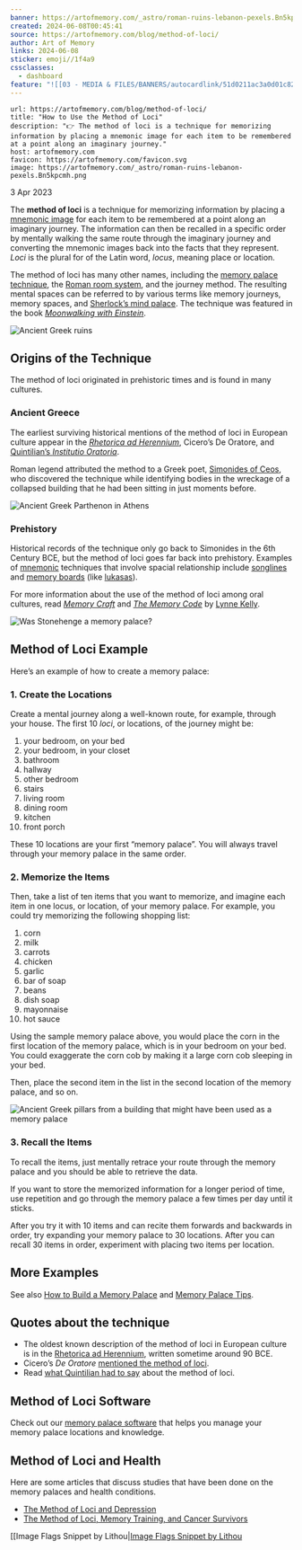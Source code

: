 ```yaml
---
banner: https://artofmemory.com/_astro/roman-ruins-lebanon-pexels.Bn5kpcmh_X1qdR.webp
created: 2024-06-08T00:45:41
source: https://artofmemory.com/blog/method-of-loci/
author: Art of Memory
links: 2024-06-08
sticker: emoji//1f4a9
cssclasses:
  - dashboard
feature: "![[03 - MEDIA & FILES/BANNERS/autocardlink/51d0211ac3a0d01c82bdd215a6900e0a.png]]"
---
```


```cardlink
url: https://artofmemory.com/blog/method-of-loci/
title: "How to Use the Method of Loci"
description: "👉 The method of loci is a technique for memorizing information by placing a mnemonic image for each item to be remembered at a point along an imaginary journey."
host: artofmemory.com
favicon: https://artofmemory.com/favicon.svg
image: https://artofmemory.com/_astro/roman-ruins-lebanon-pexels.Bn5kpcmh.png
```

3 Apr 2023

The **method of loci** is a technique for memorizing information by placing a [mnemonic image](https://artofmemory.com/blog/mnemonic-images/) for each item to be remembered at a point along an imaginary journey. The information can then be recalled in a specific order by mentally walking the same route through the imaginary journey and converting the mnemonic images back into the facts that they represent. *Loci* is the plural for of the Latin word, *locus*, meaning place or location.

The method of loci has many other names, including the [memory palace technique](https://artofmemory.com/blog/how-to-build-a-memory-palace/), the [Roman room system](https://artofmemory.com/blog/roman-rooms/), and the journey method. The resulting mental spaces can be referred to by various terms like memory journeys, memory spaces, and [Sherlock’s mind palace](https://artofmemory.com/blog/mind-palace/). The technique was featured in the book [*Moonwalking with Einstein*](https://artofmemory.com/blog/moonwalking-with-einstein-joshua-foer/).

![Ancient Greek ruins](../03%20-%20MEDIA%20&%20FILES/41b2d8d809462aeca786bfa5e81e0eae_MD5.webp)

## Origins of the Technique

The method of loci originated in prehistoric times and is found in many cultures.

### Ancient Greece

The earliest surviving historical mentions of the method of loci in European culture appear in the [*Rhetorica ad Herennium*](https://artofmemory.com/wiki/Rhetorica_ad_Herennium/), Cicero’s De Oratore, and [Quintilian’s *Institutio Oratoria*](https://artofmemory.com/blog/quintillian-on-memory/).

Roman legend attributed the method to a Greek poet, [Simonides of Ceos](https://artofmemory.com/blog/simonides-of-ceos/), who discovered the technique while identifying bodies in the wreckage of a collapsed building that he had been sitting in just moments before.

![Ancient Greek Parthenon in Athens](../03%20-%20MEDIA%20&%20FILES/6b03a284aa0176c48efe6d3925c96e8c_MD5.webp)

### Prehistory

Historical records of the technique only go back to Simonides in the 6th Century BCE, but the method of loci goes far back into prehistory. Examples of [mnemonic](https://artofmemory.com/blog/mnemonic/) techniques that involve spacial relationship include [songlines](https://artofmemory.com/wiki/Songline/) and [memory boards](https://artofmemory.com/wiki/Memory_Board/) (like [lukasas](https://artofmemory.com/wiki/Lukasa/)).

For more information about the use of the method of loci among oral cultures, read [*Memory Craft*](https://artofmemory.com/wiki/Memory_Craft/) and [*The Memory Code*](https://artofmemory.com/wiki/The_Memory_Code/) by [Lynne Kelly](https://artofmemory.com/wiki/Lynne_Kelly/).

![Was Stonehenge a memory palace?](../03%20-%20MEDIA%20&%20FILES/3247fc9cfaf7efeec8db4cb027967017_MD5.webp)

## Method of Loci Example

Here’s an example of how to create a memory palace:

### 1\. Create the Locations

Create a mental journey along a well-known route, for example, through your house. The first 10 *loci*, or locations, of the journey might be:

1.  your bedroom, on your bed
2.  your bedroom, in your closet
3.  bathroom
4.  hallway
5.  other bedroom
6.  stairs
7.  living room
8.  dining room
9.  kitchen
10.  front porch

These 10 locations are your first “memory palace”. You will always travel through your memory palace in the same order.

### 2\. Memorize the Items

Then, take a list of ten items that you want to memorize, and imagine each item in one locus, or location, of your memory palace. For example, you could try memorizing the following shopping list:

1.  corn
2.  milk
3.  carrots
4.  chicken
5.  garlic
6.  bar of soap
7.  beans
8.  dish soap
9.  mayonnaise
10.  hot sauce

Using the sample memory palace above, you would place the corn in the first location of the memory palace, which is in your bedroom on your bed. You could exaggerate the corn cob by making it a large corn cob sleeping in your bed.

Then, place the second item in the list in the second location of the memory palace, and so on.

![Ancient Greek pillars from a building that might have been used as a memory palace](../03%20-%20MEDIA%20&%20FILES/6b26a1ba5008dd1f86a8de848afc28f8_MD5.webp)

### 3\. Recall the Items

To recall the items, just mentally retrace your route through the memory palace and you should be able to retrieve the data.

If you want to store the memorized information for a longer period of time, use repetition and go through the memory palace a few times per day until it sticks.

After you try it with 10 items and can recite them forwards and backwards in order, try expanding your memory palace to 30 locations. After you can recall 30 items in order, experiment with placing two items per location.

## More Examples

See also [How to Build a Memory Palace](https://artofmemory.com/blog/how-to-build-a-memory-palace/) and [Memory Palace Tips](https://artofmemory.com/wiki/Memory_Palace_Tips/).

## Quotes about the technique

-   The oldest known description of the method of loci in European culture is in the [Rhetorica ad Herennium](https://archive.org/details/adcherenniumdera00capluoft), written sometime around 90 BCE.
-   Cicero’s *De Oratore* [mentioned the method of loci](http://www.laits.utexas.edu/memoria/Cicero.html).
-   Read [what Quintilian had to say](https://artofmemory.com/blog/quintillian-on-memory/) about the method of loci.

## Method of Loci Software

Check out our [memory palace software](https://artofmemory.com/software/) that helps you manage your memory palace locations and knowledge.

## Method of Loci and Health

Here are some articles that discuss studies that have been done on the memory palaces and health conditions.

-   [The Method of Loci and Depression](https://artofmemory.com/blog/method-of-loci-and-depression/)
-   [The Method of Loci, Memory Training, and Cancer Survivors](https://forum.artofmemory.com/t/the-method-of-loci-memory-training-and-cancer-survivors/37471)

[[Image Flags Snippet by Lithou|[Image Flags Snippet by Lithou](Image%20Flags%20Snippet%20by%20Lithou.md)